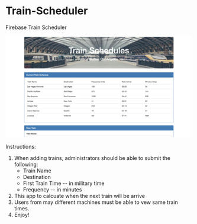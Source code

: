 # Train-Scheduler

Firebase Train Scheduler

![screenshot](Screenshot.png)

Instructions:
1. When adding trains, administrators should be able to submit the following:
    - Train Name
    - Destination
    - First Train Time -- in military time
    - Frequency -- in minutes
2. This app to calcuate when the next train will be arrive
3. Users from may different machines must be able to vew same train times.
4. Enjoy!

